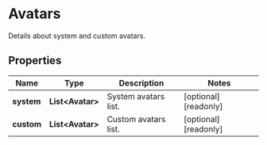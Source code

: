 

# Avatars

Details about system and custom avatars.

## Properties

| Name | Type | Description | Notes |
|------------ | ------------- | ------------- | -------------|
|**system** | **List&lt;Avatar&gt;** | System avatars list. |  [optional] [readonly] |
|**custom** | **List&lt;Avatar&gt;** | Custom avatars list. |  [optional] [readonly] |



